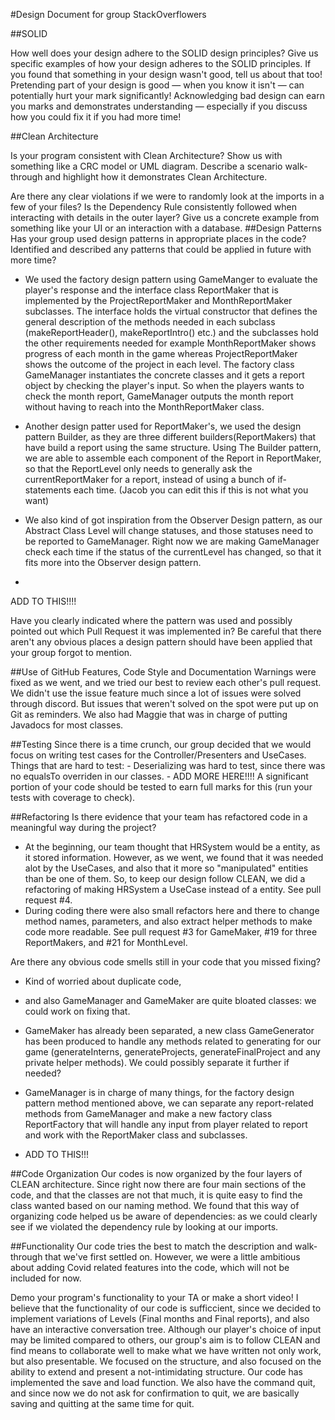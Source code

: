 #Design Document for group StackOverflowers

##SOLID

How well does your design adhere to the SOLID design principles?
Give us specific examples of how your design adheres to the SOLID principles.
If you found that something in your design wasn't good, tell us about that too!
Pretending part of your design is good — when you know it isn't — can potentially hurt your mark significantly!
Acknowledging bad design can earn you marks and demonstrates understanding — especially if you discuss how you could fix it if you had more time!

##Clean Architecture

Is your program consistent with Clean Architecture?
Show us with something like a CRC model or UML diagram.
Describe a scenario walk-through and highlight how it demonstrates Clean Architecture.


Are there any clear violations if we were to randomly look at the imports in a few of your files?
Is the Dependency Rule consistently followed when interacting with details in the outer layer?
Give us a concrete example from something like your UI or an interaction with a database.
##Design Patterns
Has your group used design patterns in appropriate places in the code? Identified and described any patterns that could be applied in future with more time?

- We used the factory design pattern using GameManger to evaluate the player's response and the interface class ReportMaker that is implemented by the ProjectReportMaker and MonthReportMaker subclasses. The interface holds the virtual constructor that defines the general description of the methods needed in each subclass (makeReportHeader(), makeReportIntro() etc.) and the subclasses hold the other requirements needed for example MonthReportMaker shows progress of each month in the game whereas ProjectReportMaker shows the outcome of the project in each level. The factory class GameManager instantiates the concrete classes and it gets a report object by checking the player's input. So when the players wants to check the month report, GameManager outputs the month report without having to reach into the MonthReportMaker class. 


- Another design patter used for ReportMaker's, we used the design pattern Builder, as they are three different builders(ReportMakers) that have build a report using the same structure. Using The Builder pattern, we are able to assemble each component of the Report in ReportMaker, so that the ReportLevel only needs to generally ask the currentReportMaker for a report, instead of using a bunch of if- statements each time. (Jacob you can edit this if this is not what you want)
- We also kind of got inspiration from the Observer Design pattern, as our Abstract Class Level will change statuses, and those statuses need to be reported to GameManager. Right now we are making GameManager check each time if the status of the currentLevel has changed, so that it fits more into the Observer design pattern. 
- 
ADD TO THIS!!!!

Have you clearly indicated where the pattern was used and possibly pointed out which Pull Request it was implemented in?
Be careful that there aren't any obvious places a design pattern should have been applied that your group forgot to mention.

##Use of GitHub Features, Code Style and Documentation
Warnings were fixed as we went, and we tried our best to review each other's pull request. We didn't use the issue feature much since a lot of issues were solved through discord. But issues that weren't solved on the spot were put up on Git as reminders. We also had Maggie that was in charge of putting Javadocs for most classes.

##Testing
Since there is a time crunch, our group decided that we would focus on writing test cases for the Controller/Presenters and UseCases. 
Things that are hard to test:
    - Deserializing was hard to test, since there was no equalsTo overriden in our classes.
    - ADD MORE HERE!!!!
A significant portion of your code should be tested to earn full marks for this (run your tests with coverage to check).

##Refactoring
Is there evidence that your team has refactored code in a meaningful way during the project?
- At the beginning, our team thought that HRSystem would be a entity, as it stored information. However, as we went, we found that it was needed alot by the UseCases, and also that it more so "manipulated" entities than be one of them. So, to keep our design follow CLEAN, we did a refactoring of making HRSystem a UseCase instead of a entity. See pull request #4.
- During coding there were also small refactors here and there to change method names, parameters, and also extract helper methods to make code more readable. See pull request #3 for GameMaker,  #19 for three ReportMakers, and #21 for MonthLevel.

Are there any obvious code smells still in your code that you missed fixing?
- Kind of worried about duplicate code, 
- and also GameManager and GameMaker are quite bloated classes: we could work on fixing that.

- GameMaker has already been separated, a new class GameGenerator has been produced to handle any methods related to generating for our game (generateInterns, generateProjects, generateFinalProject and any private helper methods). We could possibly separate it further if needed? 

- GameManager is in charge of many things, for the factory design pattern method mentioned above, we can separate any report-related methods from GameManager and make a new factory class ReportFactory that will handle any input from player related to report and work with the ReportMaker class and subclasses. 
- ADD TO THIS!!!

##Code Organization
Our codes is now organized by the four layers of CLEAN architecture. Since right now there are four main sections of the code, and that the classes are not that much, it is quite easy to find the class wanted based on our naming method. 
We found that this way of organizing code helped us be aware of dependencies: as we could clearly see if we violated the dependency rule by looking at our imports. 

##Functionality
Our code tries the best to match the description and walk-through that we've first settled on. However, we were a little ambitious about adding Covid related features into the code, which will not be included for now.

Demo your program's functionality to your TA or make a short video!
I believe that the functionality of our code is sufficcient, since we decided to implement variations of Levels (Final months and Final reports), and also have an interactive conversation tree. Although our player's choice of input may be limited compared to others, our group's aim is to follow CLEAN and find means to collaborate well to make what we have written not only work, but also presentable. We focused on the structure, and also focused on the ability to extend and present a not-intimidating structure.
Our code has implemented the save and load function. We also have the command quit, and since now we do not ask for confirmation to quit, we are basically saving and quitting at the same time for quit.
